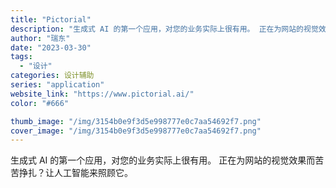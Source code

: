 ```yaml
---
title: "Pictorial"
description: "生成式 AI 的第一个应用，对您的业务实际上很有用。 正在为网站的视觉效果而苦苦挣扎？让人工智能来照顾它。 "
author: "瑞东"
date: "2023-03-30"
tags:
  - "设计"
categories: 设计辅助
series: "application"
website_link: "https://www.pictorial.ai/"
color: "#666"

thumb_image: "/img/3154b0e9f3d5e998777e0c7aa54692f7.png"
cover_image: "/img/3154b0e9f3d5e998777e0c7aa54692f7.png"
---
```


生成式 AI 的第一个应用，对您的业务实际上很有用。 正在为网站的视觉效果而苦苦挣扎？让人工智能来照顾它。 
